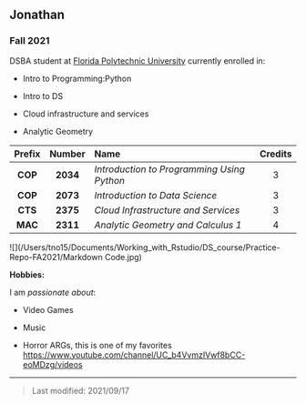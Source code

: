 ## Jonathan

### Fall 2021

DSBA student at [Florida Polytechnic University](https://www.floridapoly.edu) currently enrolled in: 

- Intro to Programming:Python

- Intro to DS

- Cloud infrastructure and services

- Analytic Geometry

|Prefix|Number|Name   |Credits|
|:----:|:----:|:------|:-----:|
|**COP**|**2034**|*Introduction to Programming Using Python*|3|
|**COP**|**2073**|*Introduction to Data Science*|3|
|**CTS**|**2375**|*Cloud Infrastructure and Services*|3|
|**MAC**|**2311**|*Analytic Geometry and Calculus 1*|4|

![](/Users/tno15/Documents/Working_with_Rstudio/DS_course/Practice-Repo-FA2021/Markdown Code.jpg)

**Hobbies:**

I am _passionate about_: 

- Video Games

- Music

- Horror ARGs, this is one of my favorites <https://www.youtube.com/channel/UC_b4VvmzIVwf8bCC-eoMDzg/videos>

***

> Last modified: 2021/09/17
